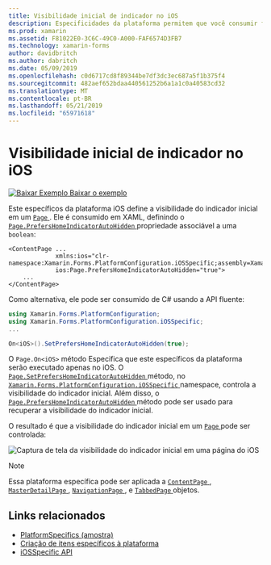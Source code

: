 ```yaml
---
title: Visibilidade inicial de indicador no iOS
description: Especificidades da plataforma permitem que você consumir funcionalidade só está disponível em uma plataforma específica, sem implementar renderizadores personalizados ou efeitos. Este artigo explica como utilizar a plataforma específica do iOS que define a visibilidade do indicador inicial em uma página.
ms.prod: xamarin
ms.assetid: F81022E0-3C6C-49C0-A000-FAF6574D3FB7
ms.technology: xamarin-forms
author: davidbritch
ms.author: dabritch
ms.date: 05/09/2019
ms.openlocfilehash: c0d6717cd8f89344be7df3dc3ec687a5f1b375f4
ms.sourcegitcommit: 482aef652bdaa440561252b6a1a1c0a40583cd32
ms.translationtype: MT
ms.contentlocale: pt-BR
ms.lasthandoff: 05/21/2019
ms.locfileid: "65971618"
---
```

# <a name="home-indicator-visibility-on-ios"></a>Visibilidade inicial de indicador no iOS

[![Baixar Exemplo](~/media/shared/download.png) Baixar o exemplo](https://developer.xamarin.com/samples/xamarin-forms/userinterface/platformspecifics/)

Este específicos da plataforma iOS define a visibilidade do indicador inicial em um [ `Page` ](xref:Xamarin.Forms.Page). Ele é consumido em XAML, definindo o [ `Page.PrefersHomeIndicatorAutoHidden` ](xref:Xamarin.Forms.PlatformConfiguration.iOSSpecific.Page.PrefersHomeIndicatorAutoHiddenProperty) propriedade associável a uma `boolean`:

```xaml
<ContentPage ...
             xmlns:ios="clr-namespace:Xamarin.Forms.PlatformConfiguration.iOSSpecific;assembly=Xamarin.Forms.Core"
             ios:Page.PrefersHomeIndicatorAutoHidden="true">
    ...
</ContentPage>
```

Como alternativa, ele pode ser consumido de C# usando a API fluente:

```csharp
using Xamarin.Forms.PlatformConfiguration;
using Xamarin.Forms.PlatformConfiguration.iOSSpecific;
...

On<iOS>().SetPrefersHomeIndicatorAutoHidden(true);
```

O `Page.On<iOS>` método Especifica que este específicos da plataforma serão executado apenas no iOS. O [ `Page.SetPrefersHomeIndicatorAutoHidden` ](xref:Xamarin.Forms.PlatformConfiguration.iOSSpecific.Page.SetPrefersHomeIndicatorAutoHidden(Xamarin.Forms.IPlatformElementConfiguration{Xamarin.Forms.PlatformConfiguration.iOS,Xamarin.Forms.Page},System.Boolean)) método, no [ `Xamarin.Forms.PlatformConfiguration.iOSSpecific` ](xref:Xamarin.Forms.PlatformConfiguration.iOSSpecific) namespace, controla a visibilidade do indicador inicial. Além disso, o [ `Page.PrefersHomeIndicatorAutoHidden` ](xref:Xamarin.Forms.PlatformConfiguration.iOSSpecific.Page.PrefersHomeIndicatorAutoHidden(Xamarin.Forms.IPlatformElementConfiguration{Xamarin.Forms.PlatformConfiguration.iOS,Xamarin.Forms.Page})) método pode ser usado para recuperar a visibilidade do indicador inicial.

O resultado é que a visibilidade do indicador inicial em um [ `Page` ](xref:Xamarin.Forms.Page) pode ser controlada:

![Captura de tela da visibilidade do indicador inicial em uma página do iOS](page-home-indicator-images/home-indicator-visibility.png "página visibilidade inicial de indicador")

> [!NOTE]
> Essa plataforma específica pode ser aplicada a [ `ContentPage` ](xref:Xamarin.Forms.ContentPage), [ `MasterDetailPage` ](xref:Xamarin.Forms.MasterDetailPage), [ `NavigationPage` ](xref:Xamarin.Forms.NavigationPage), e [ `TabbedPage` ](xref:Xamarin.Forms.TabbedPage)objetos.

## <a name="related-links"></a>Links relacionados

- [PlatformSpecifics (amostra)](https://developer.xamarin.com/samples/xamarin-forms/userinterface/platformspecifics/)
- [Criação de itens específicos à plataforma](~/xamarin-forms/platform/platform-specifics/index.md#creating-platform-specifics)
- [iOSSpecific API](xref:Xamarin.Forms.PlatformConfiguration.iOSSpecific)
